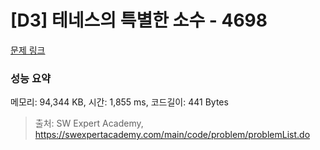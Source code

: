 # [D3] 테네스의 특별한 소수 - 4698 

[문제 링크](https://swexpertacademy.com/main/code/problem/problemDetail.do?contestProbId=AWRuoqCKkE0DFAXt) 

### 성능 요약

메모리: 94,344 KB, 시간: 1,855 ms, 코드길이: 441 Bytes



> 출처: SW Expert Academy, https://swexpertacademy.com/main/code/problem/problemList.do